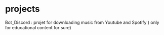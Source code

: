 # projects


Bot_Discord : projet for downloading music from Youtube and Spotify ( only for educational content for sure)

